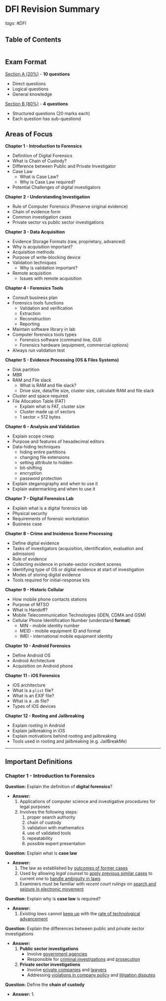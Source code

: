 # DFI Revision Summary

###### tags: #DFI 

## Table of Contents
```toc
```

## Exam Format
<u>Section A (20%)</u> - **10 questions**
- Direct questions
- Logical questions
- General knowledge

<u>Section B (80%)</u> - **4 questions**
- Structured questions (20 marks each)
- Each question has sub-questiond

## Areas of Focus
**Chapter 1 - Introduction to Forensics**
- Definition of Digital Forensics
- What is Chain of Custody?
- Difference between Public and Private Investigator
- Case Law
	- What is Case Law?
	- Why is Case Law required?
- Potential Challenges of digital investigators

**Chapter 2 - Understanding Investigation**
- Rule of Computer Forensics (Preserve original evidence)
- Chain of evidence form
- Common investigation cases
- Private sector vs public sector investigations

**Chapter 3 - Data Acquisition**
- Evidence Storage Formats (raw, proprietary, advanced)
- Why is acquisition important?
- Acquisition methods
- Purpose of write-blocking device
- Validation techniques
	- Why is validation important?
- Remote acquisition
	- Issues with remote acquisition

**Chapter 4 - Forensics Tools**
- Consult business plan
- Forensics tools functions
	- Validation and verification
	- Extraction
	- Reconstruction
	- Reporting
- Maintain software library in lab
- Computer forensics tools types 
	- Forensics software (command line, GUI)
	- Forensics hardware (equipment, commercial options)
- Always run validation test

**Chapter 5 - Evidence Processing (OS & Files Systems)**
- Disk partition
- MBR
- RAM and File slack
	- What is RAM and file slack?
	- Drive size, data/file size, cluster size, calculate RAM and file slack
- Cluster and space required
- File Allocation Table (FAT)
	- Explain what is FAT, cluster size
	- Cluster made up of sectors
	- 1 sector = 512 bytes

**Chapter 6 - Analysis and Validation**
- Explain scope creep
- Purpose and features of hexadecimal editors
- Data-hiding techniques
	- hiding entire partitions
	- changing file extensions
	- setting attribute to hidden
	- bit-shifting
	- encryption
	- password protection
- Explain steganography and when to use it
- Explain watermarking and when to use it

**Chapter 7 - Digital Forensics Lab**
- Explain what is a digital forensics lab
- Physical security
- Requirements of forensic workstation
- Business case

**Chapter 8 - Crime and Incidence Scene Processing**
- Define digital evidence
- Tasks of investigators (acquisition, identification, evaluation and admission)
- Rule of evidence
- Collecting evidence in private-sector incident scenes
- Identifying type of OS or digital evidence at start of investigation
- Modes of storing digital evidence
- Tools required for initial-response kits

**Chapter 9 - Historic Cellular**
- How mobile phone contacts stations
- Purpose of MTSO
- What is Handoff?
- Mobile Telecommunication Technologies (iDEN, CDMA and GSM)
- Cellular Phone Identification Number (understand **format**)
	- MIN - mobile identity number
	- MEID - mobile equipment ID and format
	- IMEI - international mobile equipment identity

**Chapter 10 - Android Forensics**
- Define Android OS
- Android Architecture
- Acquisition on Android phone

**Chapter 11 - iOS Forensics**
- iOS architecture
- What is a `plist` file?
- What is an EXIF file?
- What is a `.db` file?
- Types of iOS devices

**Chapter 12  - Rooting and Jailbreaking**
- Explain rooting in Android
- Explain jailbreaking in iOS
- Explain motivations behind rooting and jailbreaking
- Tools used in rooting and jailbreaking (e.g. JailBreakMe)

---

## Important Definitions
### Chapter 1 - Introduction to Forensics
**Question:** Explain the definition of **digital forensics**?
- **Answer:**
 	1. Applications of computer science and investigative procedures for legal purposes
 	2. Involves the following steps:
 		1. proper search authority
 		2. chain of custody
 		3. validation with mathematics
 		4. use of validated tools
 		5. repeatability
 		6. possible expert presentation

**Question:** Explain what is **case law**
 - **Answer:**
 	1. The law as established by <u>outcomes of former cases</u>
 	2. Used by allowing *legal counsel* to <u>apply previous similar cases</u> to current one to <u>handle ambiguity in laws</u>
 	3. Examiners must be familiar with *recent court rulings* on <u>search and seizure in electronic movement</u>

**Question:** Explain why is **case law** is required?
- **Answer:**
	1. *Existing laws* cannot <u>keep up</u> with the <u>rate of technological advancement</u>

**Question:** Explain the differences between public and private sector investigations
- **Answer:**
	1. **Public sector investigations**
		- Involve <u>government agencies</u>
		- Responsible for <u>criminal investigations</u> and <u>prosecution</u>
	2. **Private sector investigations**
		- Involve <u>private companies</u> and <u>lawyers</u> 
		- Addressing <u>violations in company policy</u> and <u>litigation disputes</u>

**Question:** Define the **chain of custody**
- **Answer:**
	1. 